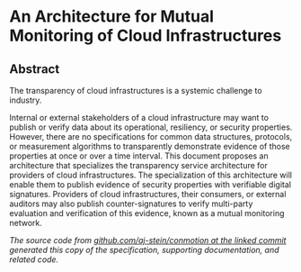 # An Architecture for Mutual Monitoring of Cloud Infrastructures

## Abstract

The transparency of cloud infrastructures is a systemic challenge to industry.

Internal or external stakeholders of a cloud infrastructure may want to publish or verify data about its operational, resiliency, or security properties. However, there are no specifications for common data structures, protocols, or measurement algorithms to transparently demonstrate evidence of those properties at once or over a time interval. This document proposes an architecture that specializes the transparency service architecture for providers of cloud infrastructures. The specialization of this architecture will enable them to publish evidence of security properties with verifiable digital signatures. Providers of cloud infrastructures, their consumers, or external auditors may also publish counter-signatures to verify multi-party evaluation and verification of this evidence, known as a mutual monitoring network.

_The source code from [github.com/aj-stein/conmotion at the linked commit](https://github.com/aj-stein/conmotion/tree/develop) generated this copy of the specification, supporting documentation, and related code._
